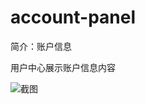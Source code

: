# account-panel

简介：账户信息

用户中心展示账户信息内容

![截图](https://unpkg.com/@icedesign/account-panel-block/screenshot.png)

